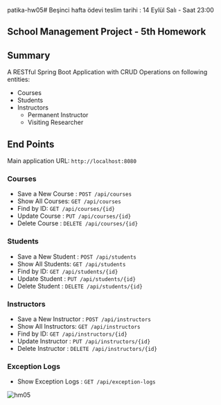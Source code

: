patika-hw05# Beşinci hafta ödevi teslim tarihi : 14 Eylül Salı - Saat 23:00

## School Management Project - 5th Homework
## Summary

A RESTful Spring Boot Application with CRUD Operations on following entities:
* Courses
* Students
* Instructors
    * Permanent Instructor
    * Visiting Researcher


## End Points

Main application URL: `http://localhost:8080`

### Courses
* Save a New Course : `POST /api/courses`
* Show All Courses: `GET /api/courses`
* Find by ID: `GET /api/courses/{id}`
* Update Course : `PUT /api/courses/{id}`
* Delete Course : `DELETE /api/courses/{id}`

### Students
* Save a New Student : `POST /api/students`
* Show All Students: `GET /api/students`
* Find by ID: `GET /api/students/{id}`
* Update Student : `PUT /api/students/{id}`
* Delete Student : `DELETE /api/students/{id}`

### Instructors
* Save a New Instructor : `POST /api/instructors`
* Show All Instructors: `GET /api/instructors`
* Find by ID: `GET /api/instructors/{id}`
* Update Instructor : `PUT /api/instructors/{id}`
* Delete Instructor : `DELETE /api/instructors/{id}`


### Exception Logs
* Show Exception Logs : `GET /api/exception-logs`

![hm05](https://user-images.githubusercontent.com/45206582/132606840-bcc89ab7-37f4-4bbd-a950-227b838b0b3c.PNG)
